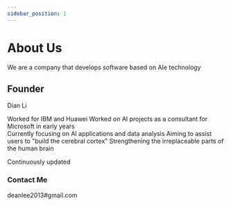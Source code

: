 ```yaml
---
sidebar_position: 1
---
```


# About Us

 We are a company that develops software based on AIe technology

## Founder

Dian Li

Worked for IBM and Huawei
Worked on AI projects as a consultant for Microsoft in early years  
Currently focusing on AI applications and data analysis 
Aiming to assist users to "build the cerebral cortex" 
Strengthening the irreplaceable parts of the human brain

Continuously updated  

### Contact Me  

deanlee2013#gmail.com
